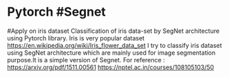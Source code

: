 # Pytorch #Segnet
#Apply on iris dataset
Classification of iris data-set by SegNet architecture using Pytorch library.
Iris is very popular dataset https://en.wikipedia.org/wiki/Iris_flower_data_set
I try to classify iris dataset using SegNet architecture which are mainly used for image segmentation purpose.It is a simple version of Segnet.
For reference : 
https://arxiv.org/pdf/1511.00561
https://nptel.ac.in/courses/108105103/50

